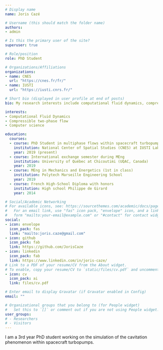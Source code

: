 ```yaml
---
# Display name
name: Joris Cazé

# Username (this should match the folder name)
authors:
- admin

# Is this the primary user of the site?
superuser: true

# Role/position
role: PhD Student

# Organizations/Affiliations
organizations:
- name: CNES
  url: "https://cnes.fr/fr/"
- name: IUSTI
  url: "https://iusti.cnrs.fr/"

# Short bio (displayed in user profile at end of posts)
bio: My research interests include computational fluid dynamics, compressible two-phase flow and computer science

interests:
- Computational Fluid Dynamics
- Compressible two-phase flow
- Computer science

education:
  courses:
  - course: PhD Student in multiphase flows within spacecraft turbopumps
    institution: National Center of Spatial Studies (CNES) at IUSTI Laboratory
    year: 2019 (present)
  - course: International exchange semester during MEng 
    institution: University of Québec at Chicoutimi (UQAC, Canada)
    year: 2019 
  - course: MEng in Mechanics and Energetics (1st in class)
    institution: Polytech Marseille Engineering School
    year: 2019
  - course: French High-School Diploma with honors
    institution: High school Philippe de Girard
    year: 2014

# Social/Academic Networking
# For available icons, see: https://sourcethemes.com/academic/docs/page-builder/#icons
#   For an email link, use "fas" icon pack, "envelope" icon, and a link in the
#   form "mailto:your-email@example.com" or "#contact" for contact widget.
social:
- icon: envelope
  icon_pack: fas
  link: "mailto:joris.caze@gmail.com"
- icon: github
  icon_pack: fab
  link: https://github.com/JorisCaze
- icon: linkedin
  icon_pack: fab
  link: https://www.linkedin.com/in/joris-caze/
# Link to a PDF of your resume/CV from the About widget.
# To enable, copy your resume/CV to `static/files/cv.pdf` and uncomment the lines below.
- icon: cv
  icon_pack: ai
  link: files/cv.pdf

# Enter email to display Gravatar (if Gravatar enabled in Config)
email: ""

# Organizational groups that you belong to (for People widget)
#   Set this to `[]` or comment out if you are not using People widget.
user_groups:
# - Researchers
# - Visitors
---
```


I am a 3rd year PhD student working on the simulation of the cavitation phenomenon within spacecraft turbopumps.